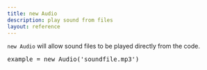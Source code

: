 ```yaml
---
title: new Audio
description: play sound from files
layout: reference
---
```


`new Audio` will allow sound files to be played directly from the code. 

<pre class="jumbo">
example = new Audio('<span data-dfn='url to the file (ending in ".mp3"'>soundfile.mp3</span>')
</pre>
